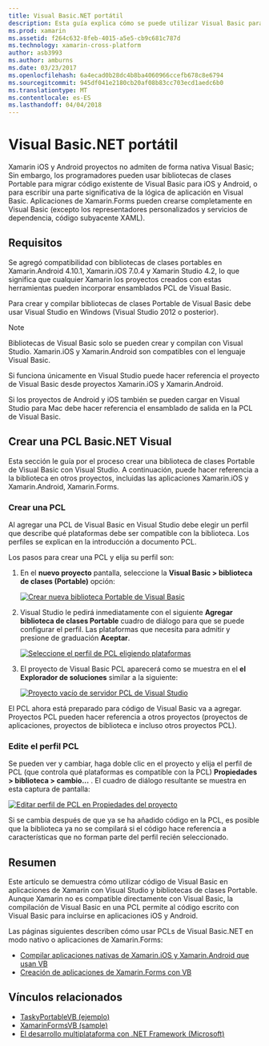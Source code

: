 ```yaml
---
title: Visual Basic.NET portátil
description: Esta guía explica cómo se puede utilizar Visual Basic para escribir los proyectos de biblioteca de clases portables (PCL) que se pueden usar en las soluciones destinadas a Xamarin.iOS y Xamarin.Android.
ms.prod: xamarin
ms.assetid: f264c632-8feb-4015-a5e5-cb9c681c787d
ms.technology: xamarin-cross-platform
author: asb3993
ms.author: amburns
ms.date: 03/23/2017
ms.openlocfilehash: 6a4ecad0b28dc4b8ba4060966ccefb678c8e6794
ms.sourcegitcommit: 945df041e2180cb20af08b83cc703ecd1aedc6b0
ms.translationtype: MT
ms.contentlocale: es-ES
ms.lasthandoff: 04/04/2018
---
```

# <a name="portable-visual-basicnet"></a>Visual Basic.NET portátil

Xamarin iOS y Android proyectos no admiten de forma nativa Visual Basic; Sin embargo, los programadores pueden usar bibliotecas de clases Portable para migrar código existente de Visual Basic para iOS y Android, o para escribir una parte significativa de la lógica de aplicación en Visual Basic. Aplicaciones de Xamarin.Forms pueden crearse completamente en Visual Basic (excepto los representadores personalizados y servicios de dependencia, código subyacente XAML).

## <a name="requirements"></a>Requisitos

Se agregó compatibilidad con bibliotecas de clases portables en Xamarin.Android 4.10.1, Xamarin.iOS 7.0.4 y Xamarin Studio 4.2, lo que significa que cualquier Xamarin los proyectos creados con estas herramientas pueden incorporar ensamblados PCL de Visual Basic.

Para crear y compilar bibliotecas de clases Portable de Visual Basic debe usar Visual Studio en Windows (Visual Studio 2012 o posterior).

> [!NOTE]
> Bibliotecas de Visual Basic solo se pueden crear y compilan con Visual Studio. Xamarin.iOS y Xamarin.Android son compatibles con el lenguaje Visual Basic.
>
> Si funciona únicamente en Visual Studio puede hacer referencia el proyecto de Visual Basic desde proyectos Xamarin.iOS y Xamarin.Android.
>
> Si los proyectos de Android y iOS también se pueden cargar en Visual Studio para Mac debe hacer referencia el ensamblado de salida en la PCL de Visual Basic.


## <a name="creating-a-visual-basicnet-pcl"></a>Crear una PCL Basic.NET Visual

Esta sección le guía por el proceso crear una biblioteca de clases Portable de Visual Basic con Visual Studio.
A continuación, puede hacer referencia a la biblioteca en otros proyectos, incluidas las aplicaciones Xamarin.iOS y Xamarin.Android, Xamarin.Forms.

### <a name="creating-a-pcl"></a>Crear una PCL

Al agregar una PCL de Visual Basic en Visual Studio debe elegir un perfil que describe qué plataformas debe ser compatible con la biblioteca. Los perfiles se explican en la introducción a documento PCL.

Los pasos para crear una PCL y elija su perfil son:

1.  En el **nuevo proyecto** pantalla, seleccione la **Visual Basic > biblioteca de clases (Portable)** opción:

    [![](images/image1-sml.png "Crear nueva biblioteca Portable de Visual Basic")](images/image1.png#lightbox)

1.  Visual Studio le pedirá inmediatamente con el siguiente **Agregar biblioteca de clases Portable** cuadro de diálogo para que se puede configurar el perfil. Las plataformas que necesita para admitir y presione de graduación **Aceptar**.

    [![](images/image2-sml.png "Seleccione el perfil de PCL eligiendo plataformas")](images/image2.png#lightbox)

1.  El proyecto de Visual Basic PCL aparecerá como se muestra en el **el Explorador de soluciones** similar a la siguiente:

    [![](images/image3-sml.png "Proyecto vacío de servidor PCL de Visual Studio")](images/image3.png#lightbox)


El PCL ahora está preparado para código de Visual Basic va a agregar. Proyectos PCL pueden hacer referencia a otros proyectos (proyectos de aplicaciones, proyectos de biblioteca e incluso otros proyectos PCL).

### <a name="editing-the-pcl-profile"></a>Edite el perfil PCL

Se pueden ver y cambiar, haga doble clic en el proyecto y elija el perfil de PCL (que controla qué plataformas es compatible con la PCL) **Propiedades > biblioteca > cambio...** . El cuadro de diálogo resultante se muestra en esta captura de pantalla:

 [![](images/image4-sml.png "Editar perfil de PCL en Propiedades del proyecto")](images/image4.png#lightbox)

Si se cambia después de que ya se ha añadido código en la PCL, es posible que la biblioteca ya no se compilará si el código hace referencia a características que no forman parte del perfil recién seleccionado.


## <a name="summary"></a>Resumen

Este artículo se demuestra cómo utilizar código de Visual Basic en aplicaciones de Xamarin con Visual Studio y bibliotecas de clases Portable. Aunque Xamarin no es compatible directamente con Visual Basic, la compilación de Visual Basic en una PCL permite al código escrito con Visual Basic para incluirse en aplicaciones iOS y Android.

Las páginas siguientes describen cómo usar PCLs de Visual Basic.NET en modo nativo o aplicaciones de Xamarin.Forms:

- [Compilar aplicaciones nativas de Xamarin.iOS y Xamarin.Android que usan VB](native-apps.md)
- [Creación de aplicaciones de Xamarin.Forms con VB](xamarin-forms.md)


## <a name="related-links"></a>Vínculos relacionados

- [TaskyPortableVB (ejemplo)](https://github.com/xamarin/mobile-samples/tree/master/VisualBasic/TaskyPortableVB)
- [XamarinFormsVB (sample)](https://github.com/xamarin/mobile-samples/tree/master/VisualBasic/XamarinFormsVB)
- [El desarrollo multiplataforma con .NET Framework (Microsoft)](http://msdn.microsoft.com/en-us/library/gg597391(v=vs.110).aspx)